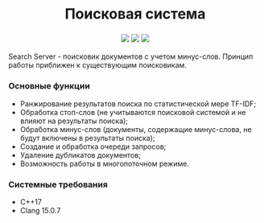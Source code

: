 <h1 align="center">Поисковая система</h1>
<h3 align="center"><img src="https://img.shields.io/badge/c++-%2300599C.svg?style=for-the-badge&logo=c%2B%2B&logoColor=white"> <img src="https://img.shields.io/badge/Visual%20Studio-5C2D91.svg?style=for-the-badge&logo=visual-studio&logoColor=white"> <img src="https://img.shields.io/badge/git-%23F05033.svg?style=for-the-badge&logo=git&logoColor=white"></h3>
Search Server - поисковик документов с учетом минус-слов. Принцип работы приближен к существующим поисковикам.
<h3>Основные функции</h3>
<ul>
  <li>Ранжирование результатов поиска по статистической мере TF-IDF;</li>
  <li>Обработка стоп-слов (не учитываются поисковой системой и не влияют на результаты поиска);</li>
  <li>Обработка минус-слов (документы, содержащие минус-слова, не будут включены в результаты поиска);</li>
  <li>Создание и обработка очереди запросов;</li>
  <li>Удаление дубликатов документов;</li>
  <li>Возможность работы в многопоточном режиме.</li>
</ul>
<h3>Системные требования</h3>
<ul>
  <li>C++17</li>
  <li>Clang 15.0.7</li>
</ul>
